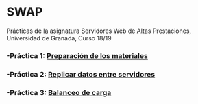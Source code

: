 # SWAP
Prácticas de la asignatura Servidores Web de Altas Prestaciones, Universidad de Granada, Curso 18/19

### -Práctica 1: [**Preparación de los materiales**](https://github.com/FernandoCP/SWAP/blob/master/Pr%C3%A1ctica1/Pr%C3%A1ctica1.md)

### -Práctica 2: [**Replicar datos entre servidores**](https://github.com/FernandoCP/SWAP/blob/master/Pr%C3%A1ctica2/Pr%C3%A1ctica2.md)


### -Práctica 3: [**Balanceo de carga**](https://github.com/FernandoCP/SWAP/blob/master/Pr%C3%A1ctica3/Pr%C3%A1ctica3.md)

